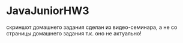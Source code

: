 # JavaJuniorHW3

скриншот домашнего задания сделан из видео-семинара, а не со страницы домашнего задания т.к. оно не актуально!
